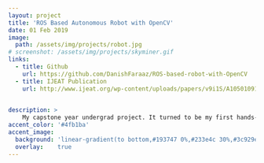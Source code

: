 ```yaml
---
layout: project
title: 'ROS Based Autonomous Robot with OpenCV'
date: 01 Feb 2019
image:  
  path: /assets/img/projects/robot.jpg
# screenshot: /assets/img/projects/skyminer.gif
links:
  - title: Github
    url: https://github.com/DanishFaraaz/ROS-based-robot-with-OpenCV
  - title: IJEAT Publication
    url: http://www.ijeat.org/wp-content/uploads/papers/v9i1S/A10501091S19.pdf
    

description: >
    My capstone year undergrad project. It turned to be my first hands-on project involving ROS and OpenCV and also was my first publication. It had autonomous collision avoidance and also used visual servoing to control its movements based on the shape it detects.
accent_color: '#4fb1ba'
accent_image:
  background: 'linear-gradient(to bottom,#193747 0%,#233e4c 30%,#3c929e 50%,#d5d5d4 70%,#cdccc8 100%)'
  overlay:    true
---
```

